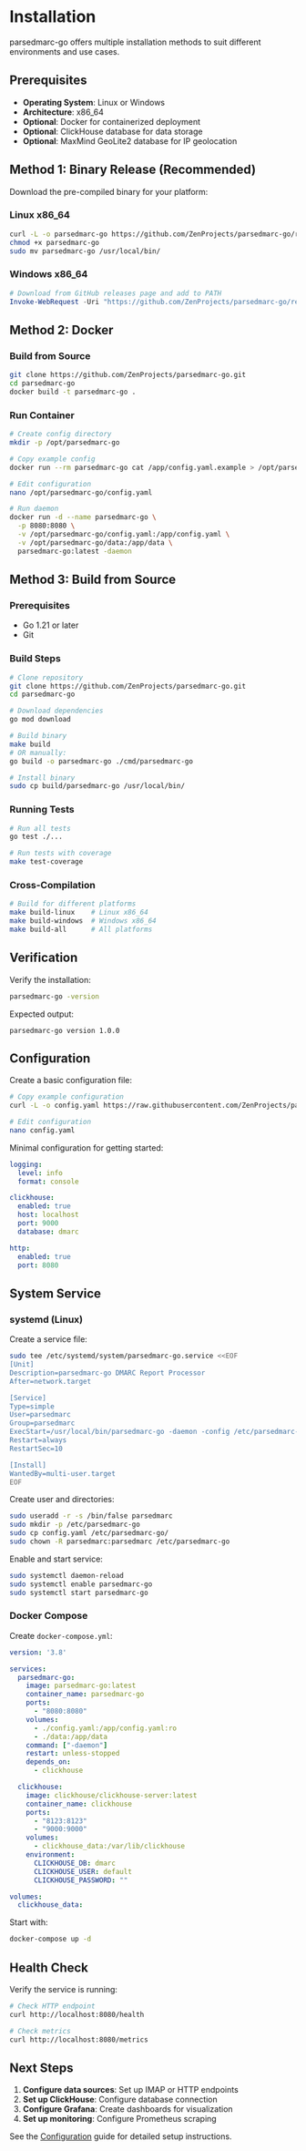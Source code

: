 # Installation

parsedmarc-go offers multiple installation methods to suit different environments and use cases.

## Prerequisites

- **Operating System**: Linux or Windows
- **Architecture**: x86_64 
- **Optional**: Docker for containerized deployment
- **Optional**: ClickHouse database for data storage
- **Optional**: MaxMind GeoLite2 database for IP geolocation

## Method 1: Binary Release (Recommended)

Download the pre-compiled binary for your platform:

### Linux x86_64
```bash
curl -L -o parsedmarc-go https://github.com/ZenProjects/parsedmarc-go/releases/latest/download/parsedmarc-go-linux-amd64
chmod +x parsedmarc-go
sudo mv parsedmarc-go /usr/local/bin/
```

### Windows x86_64
```powershell
# Download from GitHub releases page and add to PATH
Invoke-WebRequest -Uri "https://github.com/ZenProjects/parsedmarc-go/releases/latest/download/parsedmarc-go-windows-amd64.exe" -OutFile "parsedmarc-go.exe"
```

## Method 2: Docker

### Build from Source
```bash
git clone https://github.com/ZenProjects/parsedmarc-go.git
cd parsedmarc-go
docker build -t parsedmarc-go .
```

### Run Container
```bash
# Create config directory
mkdir -p /opt/parsedmarc-go

# Copy example config
docker run --rm parsedmarc-go cat /app/config.yaml.example > /opt/parsedmarc-go/config.yaml

# Edit configuration
nano /opt/parsedmarc-go/config.yaml

# Run daemon
docker run -d --name parsedmarc-go \
  -p 8080:8080 \
  -v /opt/parsedmarc-go/config.yaml:/app/config.yaml \
  -v /opt/parsedmarc-go/data:/app/data \
  parsedmarc-go:latest -daemon
```

## Method 3: Build from Source

### Prerequisites
- Go 1.21 or later
- Git

### Build Steps
```bash
# Clone repository
git clone https://github.com/ZenProjects/parsedmarc-go.git
cd parsedmarc-go

# Download dependencies
go mod download

# Build binary
make build
# OR manually:
go build -o parsedmarc-go ./cmd/parsedmarc-go

# Install binary
sudo cp build/parsedmarc-go /usr/local/bin/
```

### Running Tests
```bash
# Run all tests
go test ./...

# Run tests with coverage
make test-coverage
```

### Cross-Compilation
```bash
# Build for different platforms
make build-linux    # Linux x86_64
make build-windows  # Windows x86_64
make build-all      # All platforms
```

## Verification

Verify the installation:

```bash
parsedmarc-go -version
```

Expected output:
```
parsedmarc-go version 1.0.0
```

## Configuration

Create a basic configuration file:

```bash
# Copy example configuration
curl -L -o config.yaml https://raw.githubusercontent.com/ZenProjects/parsedmarc-go/main/config.yaml.example

# Edit configuration
nano config.yaml
```

Minimal configuration for getting started:

```yaml
logging:
  level: info
  format: console

clickhouse:
  enabled: true
  host: localhost
  port: 9000
  database: dmarc

http:
  enabled: true
  port: 8080
```

## System Service

### systemd (Linux)

Create a service file:

```bash
sudo tee /etc/systemd/system/parsedmarc-go.service <<EOF
[Unit]
Description=parsedmarc-go DMARC Report Processor
After=network.target

[Service]
Type=simple
User=parsedmarc
Group=parsedmarc
ExecStart=/usr/local/bin/parsedmarc-go -daemon -config /etc/parsedmarc-go/config.yaml
Restart=always
RestartSec=10

[Install]
WantedBy=multi-user.target
EOF
```

Create user and directories:

```bash
sudo useradd -r -s /bin/false parsedmarc
sudo mkdir -p /etc/parsedmarc-go
sudo cp config.yaml /etc/parsedmarc-go/
sudo chown -R parsedmarc:parsedmarc /etc/parsedmarc-go
```

Enable and start service:

```bash
sudo systemctl daemon-reload
sudo systemctl enable parsedmarc-go
sudo systemctl start parsedmarc-go
```

### Docker Compose

Create `docker-compose.yml`:

```yaml
version: '3.8'

services:
  parsedmarc-go:
    image: parsedmarc-go:latest
    container_name: parsedmarc-go
    ports:
      - "8080:8080"
    volumes:
      - ./config.yaml:/app/config.yaml:ro
      - ./data:/app/data
    command: ["-daemon"]
    restart: unless-stopped
    depends_on:
      - clickhouse

  clickhouse:
    image: clickhouse/clickhouse-server:latest
    container_name: clickhouse
    ports:
      - "8123:8123"
      - "9000:9000"
    volumes:
      - clickhouse_data:/var/lib/clickhouse
    environment:
      CLICKHOUSE_DB: dmarc
      CLICKHOUSE_USER: default
      CLICKHOUSE_PASSWORD: ""

volumes:
  clickhouse_data:
```

Start with:

```bash
docker-compose up -d
```

## Health Check

Verify the service is running:

```bash
# Check HTTP endpoint
curl http://localhost:8080/health

# Check metrics
curl http://localhost:8080/metrics
```

## Next Steps

1. **Configure data sources**: Set up IMAP or HTTP endpoints
2. **Set up ClickHouse**: Configure database connection
3. **Configure Grafana**: Create dashboards for visualization
4. **Set up monitoring**: Configure Prometheus scraping

See the [Configuration](configuration.md) guide for detailed setup instructions.